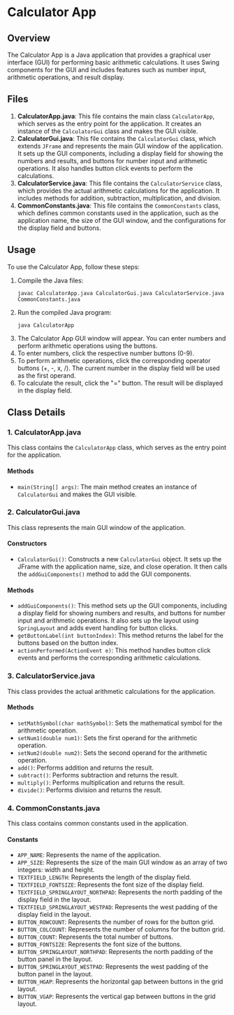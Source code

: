 <h1>Calculator App</h1>

<h2>Overview</h2>
<p>The Calculator App is a Java application that provides a graphical user interface (GUI) for performing basic arithmetic calculations. It uses Swing components for the GUI and includes features such as number input, arithmetic operations, and result display.</p>

<h2>Files</h2>

<ol>
  <li><strong>CalculatorApp.java</strong>: This file contains the main class <code>CalculatorApp</code>, which serves as the entry point for the application. It creates an instance of the <code>CalculatorGui</code> class and makes the GUI visible.</li>

  <li><strong>CalculatorGui.java</strong>: This file contains the <code>CalculatorGui</code> class, which extends <code>JFrame</code> and represents the main GUI window of the application. It sets up the GUI components, including a display field for showing the numbers and results, and buttons for number input and arithmetic operations. It also handles button click events to perform the calculations.</li>

  <li><strong>CalculatorService.java</strong>: This file contains the <code>CalculatorService</code> class, which provides the actual arithmetic calculations for the application. It includes methods for addition, subtraction, multiplication, and division.</li>

  <li><strong>CommonConstants.java</strong>: This file contains the <code>CommonConstants</code> class, which defines common constants used in the application, such as the application name, the size of the GUI window, and the configurations for the display field and buttons.</li>
</ol>

<h2>Usage</h2>

<p>To use the Calculator App, follow these steps:</p>

<ol>
  <li>Compile the Java files:</li>
  <pre><code>javac CalculatorApp.java CalculatorGui.java CalculatorService.java CommonConstants.java</code></pre>

  <li>Run the compiled Java program:</li>
  <pre><code>java CalculatorApp</code></pre>

  <li>The Calculator App GUI window will appear. You can enter numbers and perform arithmetic operations using the buttons.</li>

  <li>To enter numbers, click the respective number buttons (0-9).</li>

  <li>To perform arithmetic operations, click the corresponding operator buttons (+, -, x, /). The current number in the display field will be used as the first operand.</li>

  <li>To calculate the result, click the "=" button. The result will be displayed in the display field.</li>
</ol>

<h2>Class Details</h2>

<h3>1. CalculatorApp.java</h3>

<p>This class contains the <code>CalculatorApp</code> class, which serves as the entry point for the application.</p>

<h4>Methods</h4>
<ul>
  <li><code>main(String[] args)</code>: The main method creates an instance of <code>CalculatorGui</code> and makes the GUI visible.</li>
</ul>

<h3>2. CalculatorGui.java</h3>

<p>This class represents the main GUI window of the application.</p>

<h4>Constructors</h4>
<ul>
  <li><code>CalculatorGui()</code>: Constructs a new <code>CalculatorGui</code> object. It sets up the JFrame with the application name, size, and close operation. It then calls the <code>addGuiComponents()</code> method to add the GUI components.</li>
</ul>

<h4>Methods</h4>
<ul>
  <li><code>addGuiComponents()</code>: This method sets up the GUI components, including a display field for showing numbers and results, and buttons for number input and arithmetic operations. It also sets up the layout using <code>SpringLayout</code> and adds event handling for button clicks.</li>

  <li><code>getButtonLabel(int buttonIndex)</code>: This method returns the label for the buttons based on the button index.</li>

  <li><code>actionPerformed(ActionEvent e)</code>: This method handles button click events and performs the corresponding arithmetic calculations.</li>
</ul>

<h3>3. CalculatorService.java</h3>

<p>This class provides the actual arithmetic calculations for the application.</p>

<h4>Methods</h4>
<ul>
  <li><code>setMathSymbol(char mathSymbol)</code>: Sets the mathematical symbol for the arithmetic operation.</li>

  <li><code>setNum1(double num1)</code>: Sets the first operand for the arithmetic operation.</li>

  <li><code>setNum2(double num2)</code>: Sets the second operand for the arithmetic operation.</li>

  <li><code>add()</code>: Performs addition and returns the result.</li>

  <li><code>subtract()</code>: Performs subtraction and returns the result.</li>

  <li><code>multiply()</code>: Performs multiplication and returns the result.</li>

  <li><code>divide()</code>: Performs division and returns the result.</li>
</ul>

<h3>4. CommonConstants.java</h3>

<p>This class contains common constants used in the application.</p>

<h4>Constants</h4>
<ul>
  <li><code>APP_NAME</code>: Represents the name of the application.</li>
  <li><code>APP_SIZE</code>: Represents the size of the main GUI window as an array of two integers: width and height.</li>
  <li><code>TEXTFIELD_LENGTH</code>: Represents the length of the display field.</li>
  <li><code>TEXTFIELD_FONTSIZE</code>: Represents the font size of the display field.</li>
  <li><code>TEXTFIELD_SPRINGLAYOUT_NORTHPAD</code>: Represents the north padding of the display field in the layout.</li>
  <li><code>TEXTFIELD_SPRINGLAYOUT_WESTPAD</code>: Represents the west padding of the display field in the layout.</li>
  <li><code>BUTTON_ROWCOUNT</code>: Represents the number of rows for the button grid.</li>
  <li><code>BUTTON_COLCOUNT</code>: Represents the number of columns for the button grid.</li>
  <li><code>BUTTON_COUNT</code>: Represents the total number of buttons.</li>
  <li><code>BUTTON_FONTSIZE</code>: Represents the font size of the buttons.</li>
  <li><code>BUTTON_SPRINGLAYOUT_NORTHPAD</code>: Represents the north padding of the button panel in the layout.</li>
  <li><code>BUTTON_SPRINGLAYOUT_WESTPAD</code>: Represents the west padding of the button panel in the layout.</li>
  <li><code>BUTTON_HGAP</code>: Represents the horizontal gap between buttons in the grid layout.</li>
  <li><code>BUTTON_VGAP</code>: Represents the vertical gap between buttons in the grid layout.</li>
</ul>
